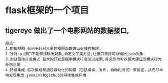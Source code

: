 # flask框架的一个项目
## tigereye 做出了一个电影网站的数据接口,
	亮点:
	1.即插视图,有利于针对大量的视图函数做出有效的管理,
	2.针对api接口不能直接输出对象,自定义了类方法,让接口直接可以输出json对象
	3.测试驱动开发模式 最大的好处是程序模块符合测试用例,将来修改可以极大保证该模块行为任然正确
	4.持续集成,每次集成都通过自动化的构建（包括编译，发布，自动化测试）来验证，从而尽早地发现集成,jenkins和github的持续集成环境
